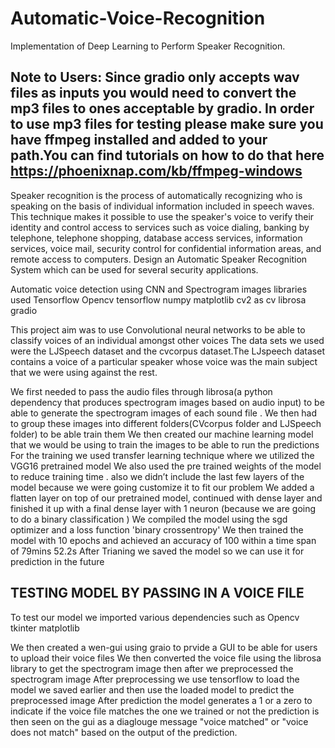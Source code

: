 # Automatic-Voice-Recognition
Implementation of Deep Learning to Perform Speaker Recognition.

## Note to Users: Since gradio only accepts wav files as inputs you would need to convert the mp3 files to ones acceptable by gradio. In order to use mp3 files for testing please make sure you have ffmpeg installed and added to your path.You can find tutorials on how to do that here https://phoenixnap.com/kb/ffmpeg-windows

Speaker recognition is the process of automatically recognizing who is speaking 
on the basis of individual information included in speech waves. This 
technique makes it possible to use the speaker's voice to verify their identity 
and control access to services such as voice dialing, banking by telephone, 
telephone shopping, database access services, information services, voice 
mail, security control for confidential information areas, and remote access to 
computers. Design an Automatic Speaker Recognition System which can be 
used for several security applications. 

Automatic voice detection using CNN and Spectrogram images 
libraries used 
Tensorflow
Opencv
tensorflow
numpy 
matplotlib
cv2 as cv
librosa
gradio

This project aim was to use Convolutional neural networks to be able to classify voices of an individual amongst other voices 
The data sets we  used were the LJSpeech dataset and the cvcorpus dataset.The LJspeech dataset contains a voice of a particular speaker whose voice was the main subject that we were using against the rest.

We first needed to pass the audio files through librosa(a python dependency that produces spectrogram images based on audio input) to be able to generate the spectrogram images of each sound file .
We then had to group these images into different folders(CVcorpus folder and LJSpeech folder) to be able train them
We then created our machine learning model that we would be using to train the images to be able to run the predictions 
For the training we used transfer learning technique where we utilized the  VGG16 pretrained model 
We also used the pre trained weights of the model to reduce training time . also we didn’t include the last few layers of the model because we were going customize it to fit our problem 
We added  a flatten layer on top of our pretrained model, continued with dense layer and finished it up with a final dense layer with 1 neuron (because we are going to do a binary classification ) 
We compiled the model using the sgd optimizer and a loss function 'binary crossentropy'
We then trained the model with 10 epochs and achieved an accuracy of 100 within a time span of 79mins 52.2s 
After Trianing we saved the model so we can use it for prediction in the future


## TESTING MODEL BY PASSING IN A VOICE FILE
To test our model we imported various dependencies such as 
Opencv 
tkinter
matplotlib 

We then created a wen-gui using graio to prvide a GUI to be able for users to upload their voice files 
We then converted the voice file using the librosa library to get the spectrogram image 
then after we preprocessed the spectrogram image
After preprocessing we use tensorflow to load the model we saved earlier and then use the loaded model to predict the preprocessed image 
After prediction the model generates a 1 or a zero to indicate if the voice file matches the one we trained or not
the prediction is then seen on the gui as a diaglouge message "voice matched" or "voice does not match" based on the output of the prediction.

